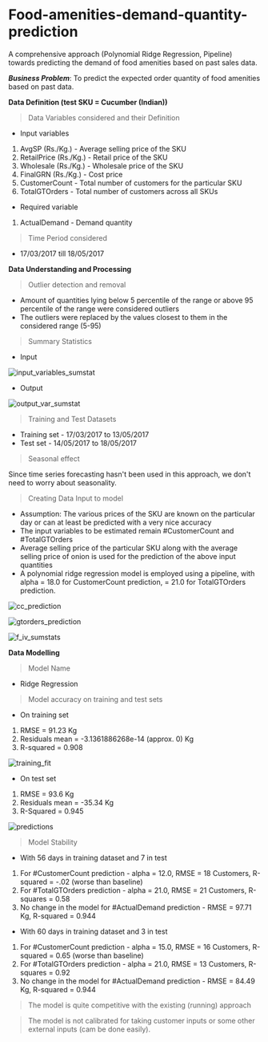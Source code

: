 # Food-amenities-demand-quantity-prediction
A comprehensive approach (Polynomial Ridge Regression, Pipeline) towards predicting the demand of food amenities based on past sales data.

***Business Problem***: To predict the expected order quantity of food amenities based on past data.

**Data Definition (test SKU = Cucumber (Indian))**

>Data Variables considered and their Definition
* Input variables
1. AvgSP (Rs./Kg.) - Average selling price of the SKU
2. RetailPrice (Rs./Kg.) - Retail price of the SKU
3. Wholesale (Rs./Kg.) - Wholesale price of the SKU
4. FinalGRN (Rs./Kg.) - Cost price
5. CustomerCount - Total number of customers for the particular SKU
6. TotalGTOrders - Total number of customers across all SKUs

* Required variable
1. ActualDemand - Demand quantity

>Time Period considered
* 17/03/2017 till 18/05/2017

**Data Understanding and Processing**

>Outlier detection and removal
* Amount of quantities lying below 5 percentile of the range or above 95 percentile of the range were considered outliers
* The outliers were replaced by the values closest to them in the considered range (5-95)

>Summary Statistics

* Input

![input_variables_sumstat](https://cloud.githubusercontent.com/assets/26039458/26774708/15edf306-49c1-11e7-8566-916ca12415b1.png)

* Output

![output_var_sumstat](https://cloud.githubusercontent.com/assets/26039458/26774720/333901b2-49c1-11e7-8de0-7a9922dfaabe.png)

>Training and Test Datasets
* Training set - 17/03/2017 to 13/05/2017
* Test set - 14/05/2017 to 18/05/2017

>Seasonal effect

Since time series forecasting hasn't been used in this approach, we don't need to worry about seasonality.

>Creating Data Input to model

* Assumption: The various prices of the SKU are known on the particular day or can at least be predicted with a very nice accuracy
* The input variables to be estimated remain #CustomerCount and #TotalGTOrders
* Average selling price of the particular SKU along with the average selling price of onion is used for the prediction of the above input quantities
* A polynomial ridge regression model is employed using a pipeline, with alpha = 18.0 for CustomerCount prediction, = 21.0 for TotalGTOrders prediction.

![cc_prediction](https://cloud.githubusercontent.com/assets/26039458/26774741/412b91cc-49c1-11e7-9f3b-8012325b0d89.png)

![gtorders_prediction](https://cloud.githubusercontent.com/assets/26039458/26774714/2a6c8720-49c1-11e7-820e-bf7c9f735622.png)

![f_iv_sumstats](https://cloud.githubusercontent.com/assets/26039458/26774712/22124dda-49c1-11e7-8810-cf09a5df2423.png)

**Data Modelling**

>Model Name
* Ridge Regression

>Model accuracy on training and test sets
* On training set
1. RMSE = 91.23 Kg
2. Residuals mean = -3.1361886268e-14 (approx. 0) Kg
3. R-squared = 0.908

![training_fit](https://cloud.githubusercontent.com/assets/26039458/26775633/3f61973e-49c5-11e7-811d-f98f28c8af08.png)

* On test set
1. RMSE = 93.6 Kg
2. Residuals mean = -35.34 Kg
3. R-Squared = 0.945

![predictions](https://cloud.githubusercontent.com/assets/26039458/26774754/4b5404ea-49c1-11e7-8723-676ae233c6c7.png)

>Model Stability
* With 56 days in training dataset and 7 in test
1. For #CustomerCount prediction - alpha = 12.0, RMSE = 18 Customers, R-squared = -.02 (worse than baseline)
2. For #TotalGTOrders prediction - alpha = 21.0, RMSE = 21 Customers, R-squares = 0.58
3. No change in the model for #ActualDemand prediction - RMSE = 97.71 Kg, R-squared = 0.944

* With 60 days in training dataset and 3 in test
1. For #CustomerCount prediction - alpha = 15.0, RMSE = 16 Customers, R-squared = 0.65 (worse than baseline)
2. For #TotalGTOrders prediction - alpha = 21.0, RMSE = 13 Customers, R-squares = 0.92
3. No change in the model for #ActualDemand prediction - RMSE = 84.49 Kg, R-squared = 0.944

>The model is quite competitive with the existing (running) approach

>The model is not calibrated for taking customer inputs or some other external inputs (cam be done easily).


